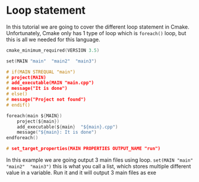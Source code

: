 ﻿# Loop statement
In this tutorial we are going to cover the different loop statement in Cmake. Unfortunately, Cmake only has 1 type of loop which is `foreach()` loop, but this is all we needed for this language.
```c
cmake_minimum_required(VERSION 3.5)

set(MAIN "main"  "main2"  "main3")

# if(MAIN STREQUAL "main")
# project(MAIN)
# add_executable(MAIN "main.cpp")
# message("It is done")
# else()
# message("Project not found")
# endif()

foreach(main ${MAIN})
	project(${main})
	add_executable(${main}  "${main}.cpp")
	message("${main}: It is done")
endforeach()

# set_target_properties(MAIN PROPERTIES OUTPUT_NAME "run")
```

In this example we are going output 3 main files using loop. `set(MAIN "main"  "main2"  "main3")` this is what you call a list, which stores multiple different value in a variable.
Run it and it will output 3 main files as exe
